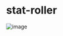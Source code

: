 # stat-roller
![image](https://user-images.githubusercontent.com/26798805/115624307-741abb80-a2c8-11eb-92d4-3c7722c14014.png)
